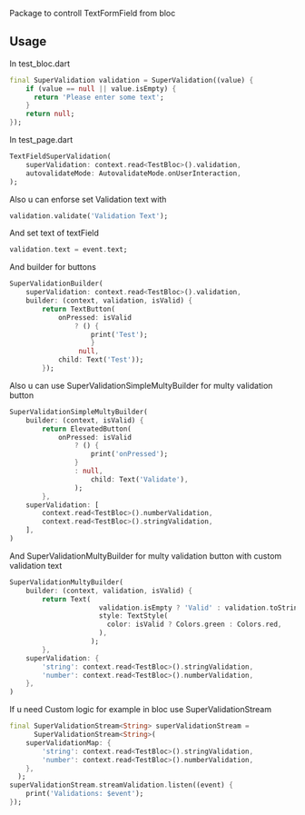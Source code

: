 Package to controll TextFormField from bloc

## Usage
In test_bloc.dart
```dart
final SuperValidation validation = SuperValidation((value) {
    if (value == null || value.isEmpty) {
      return 'Please enter some text';
    }
    return null;
});
```
In test_page.dart
```dart
TextFieldSuperValidation(
    superValidation: context.read<TestBloc>().validation,
    autovalidateMode: AutovalidateMode.onUserInteraction,
);
```
Also u can enforse set Validation text with

```dart
validation.validate('Validation Text');
```

And set text of textField
    
```dart
validation.text = event.text;
```

And builder for buttons
    
```dart
SuperValidationBuilder(
    superValidation: context.read<TestBloc>().validation,
    builder: (context, validation, isValid) {
        return TextButton(
            onPressed: isValid
                ? () {
                    print('Test');
                    }
                 null,
            child: Text('Test'));
        });
```

Also u can use SuperValidationSimpleMultyBuilder for multy validation button

```dart
SuperValidationSimpleMultyBuilder(
    builder: (context, isValid) {
        return ElevatedButton(
            onPressed: isValid
                ? () {
                    print('onPressed');
                }
                : null,
                    child: Text('Validate'),
                );
        },
    superValidation: [
        context.read<TestBloc>().numberValidation,
        context.read<TestBloc>().stringValidation,
    ],
)
```

And SuperValidationMultyBuilder for multy validation button with custom validation text

```dart
SuperValidationMultyBuilder(
    builder: (context, validation, isValid) {
        return Text(
                      validation.isEmpty ? 'Valid' : validation.toString(),
                      style: TextStyle(
                        color: isValid ? Colors.green : Colors.red,
                      ),
                    );
        },
    superValidation: {
        'string': context.read<TestBloc>().stringValidation,
        'number': context.read<TestBloc>().numberValidation,
    },
)
```

If u need Custom logic for example in bloc use SuperValidationStream<T>
```dart
final SuperValidationStream<String> superValidationStream =
      SuperValidationStream<String>(
    superValidationMap: {
        'string': context.read<TestBloc>().stringValidation,
        'number': context.read<TestBloc>().numberValidation,
    },
  );
superValidationStream.streamValidation.listen((event) {
    print('Validations: $event');
});
```